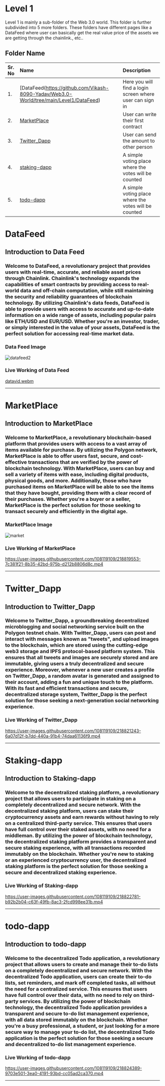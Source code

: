 # Level 1

Level 1 is mainly a sub-folder of the Web 3.0 world. This folder is further subdivided into 5 more folders. These folders have different pages like a DataFeed where user can basically get the real value price of the assets we are getting through the chainlink., etc..

## Folder Name


| Sr. No | Name     | Description                |
| :-------- | :------- | :------------------------- |
| 1. | [DataFeed(https://github.com/Vikash-8090-Yadav/Web3.0-World/tree/main/Level1/DataFeed) | Here you will find a login screen where user can sign in |
| 2. | [MarketPlace](https://github.com/Vikash-8090-Yadav/Web3.0-World/tree/main/Level1/MarketPlace) | User can write their first contract |
| 3. | [Twitter_Dapp](https://github.com/Vikash-8090-Yadav/Web3.0-World/tree/main/Level1/Twitter_Dapp) | User can send the amount to other person |
| 4. | [staking-dapp](https://github.com/Vikash-8090-Yadav/Web3.0-World/tree/main/Level1/staking-dapp) | A simple voting place where the votes will be counted |
| 5. | [todo-dapp](https://github.com/Vikash-8090-Yadav/Web3.0-World/tree/main/Level1/todo-dapp) | A simple voting place where the votes will be counted |

# DataFeed
## Introduction to Data Feed
### Welcome to DataFeed, a revolutionary project that provides users with real-time, accurate, and reliable asset prices through Chainlink. Chainlink's technology expands the capabilities of smart contracts by providing access to real-world data and off-chain computation, while still maintaining the security and reliability guarantees of blockchain technology. By utilizing Chainlink's data feeds, DataFeed is able to provide users with access to accurate and up-to-date information on a wide range of assets, including popular pairs like ETH/USD and EUR/USD. Whether you're an investor, trader, or simply interested in the value of your assets, DataFeed is the perfect solution for accessing real-time market data.

### Data Feed Image
![datafeed2](https://user-images.githubusercontent.com/108119109/218815850-8b267e26-c624-4939-9a07-8dad2c9e9828.png)


### Live Working of Data Feed
[datavid.webm](https://user-images.githubusercontent.com/108119109/218819875-560322ec-43d0-40c2-90c9-9c5165a5eb35.webm)

---

# MarketPlace
## Introduction to MarketPlace
### Welcome to MarketPlace, a revolutionary blockchain-based platform that provides users with access to a vast array of items available for purchase. By utilizing the Polygon network, MarketPlace is able to offer users fast, secure, and cost-effective transactions that are verified by the power of blockchain technology. With MarketPlace, users can buy and sell a variety of items with ease, including digital products, physical goods, and more. Additionally, those who have purchased items on MarketPlace will be able to see the items that they have bought, providing them with a clear record of their purchases. Whether you're a buyer or a seller, MarketPlace is the perfect solution for those seeking to transact securely and efficiently in the digital age.

### MarketPlace Image
![market](https://user-images.githubusercontent.com/108119109/218817196-e2644bd9-fa98-4af6-95e6-7b9762af7965.png)


### Live Working of MarketPlace
https://user-images.githubusercontent.com/108119109/218819553-7c381f21-8b35-42bd-975b-d212b8806d8c.mp4

---

# Twitter_Dapp
## Introduction to Twitter_Dapp
### Welcome to Twitter_Dapp, a groundbreaking decentralized microblogging and social networking service built on the Polygon testnet chain. With Twitter_Dapp, users can post and interact with messages known as "tweets", and upload images to the blockchain, which are stored using the cutting-edge web3 storage and IPFS protocol-based platform system. This ensures that all tweets and images are securely stored and are immutable, giving users a truly decentralized and secure experience. Moreover, whenever a new user creates a profile on Twitter_Dapp, a random avatar is generated and assigned to their account, adding a fun and unique touch to the platform. With its fast and efficient transactions and secure, decentralized storage system, Twitter_Dapp is the perfect solution for those seeking a next-generation social networking experience.

### Live Working of Twitter_Dapp
https://user-images.githubusercontent.com/108119109/218821243-6a07d12f-b7dd-440a-91b4-74daa61136f9.mp4

---

# Staking-dapp
## Introduction to Staking-dapp
### Welcome to the decentralized staking platform, a revolutionary project that allows users to participate in staking on a completely decentralized and secure network. With the decentralized staking platform, users can stake their cryptocurrency assets and earn rewards without having to rely on a centralized third-party service. This ensures that users have full control over their staked assets, with no need for a middleman. By utilizing the power of blockchain technology, the decentralized staking platform provides a transparent and secure staking experience, with all transactions recorded immutably on the blockchain. Whether you're new to staking or an experienced cryptocurrency user, the decentralized staking platform is the perfect solution for those seeking a secure and decentralized staking experience.

### Live Working of Staking-dapp
https://user-images.githubusercontent.com/108119109/218822781-b92b2b04-c63f-49fb-8ac3-2fcd998ee31b.mp4

---

# todo-dapp
## Introduction to todo-dapp
### Welcome to the decentralized Todo application, a revolutionary project that allows users to create and manage their to-do lists on a completely decentralized and secure network. With the decentralized Todo application, users can create their to-do lists, set reminders, and mark off completed tasks, all without the need for a centralized service. This ensures that users have full control over their data, with no need to rely on third-party services. By utilizing the power of blockchain technology, the decentralized Todo application provides a transparent and secure to-do list management experience, with all data stored immutably on the blockchain. Whether you're a busy professional, a student, or just looking for a more secure way to manage your to-do list, the decentralized Todo application is the perfect solution for those seeking a secure and decentralized to-do list management experience.

### Live Working of todo-dapp
https://user-images.githubusercontent.com/108119109/218824389-9703e501-3ea0-4191-93bd-cc05ad2ca370.mp4


---






























